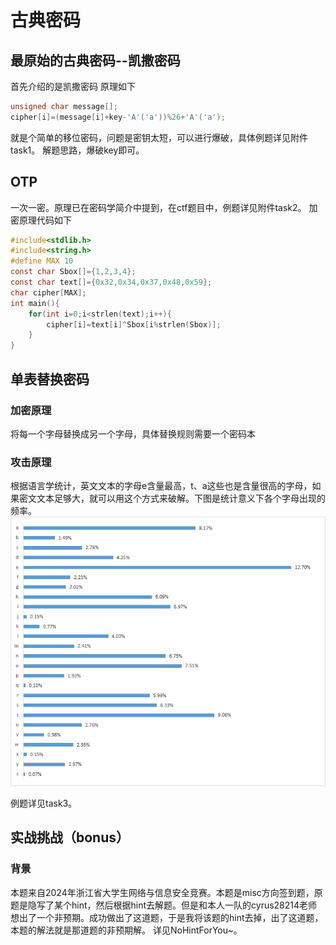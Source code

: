 # 古典密码
## 最原始的古典密码--凯撒密码
首先介绍的是凯撒密码 原理如下
```c
unsigned char message[];
cipher[i]=(message[i]+key-'A'('a'))%26+'A'('a');
```
就是个简单的移位密码，问题是密钥太短，可以进行爆破，具体例题详见附件task1。
解题思路，爆破key即可。

## OTP
一次一密。原理已在密码学简介中提到，在ctf题目中，例题详见附件task2。
加密原理代码如下
```c
#include<stdlib.h>
#include<string.h>
#define MAX 10
const char Sbox[]={1,2,3,4};
const char text[]={0x32,0x34,0x37,0x48,0x59};
char cipher[MAX];
int main(){
    for(int i=0;i<strlen(text);i++){
        cipher[i]=text[i]^Sbox[i%strlen(Sbox)];
    }
}
```

## 单表替换密码
### 加密原理
将每一个字母替换成另一个字母，具体替换规则需要一个密码本
### 攻击原理
根据语言学统计，英文文本的字母e含量最高，t、a这些也是含量很高的字母，如果密文文本足够大，就可以用这个方式来破解。下图是统计意义下各个字母出现的频率。
![alt text](9188a1ebec1cddfa87778c6fcc54f56c.png)

例题详见task3。

## 实战挑战（bonus）
### 背景
本题来自2024年浙江省大学生网络与信息安全竞赛。本题是misc方向签到题，原题是隐写了某个hint，然后根据hint去解题。但是和本人一队的cyrus28214老师想出了一个非预期。成功做出了这道题，于是我将该题的hint去掉，出了这道题，本题的解法就是那道题的非预期解。
详见NoHintForYou~。